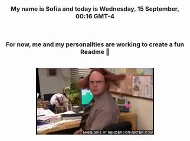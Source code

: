 


<div align="center">
<h3 >My name is Sofia and today is Wednesday, 15 September, 00:16 GMT-4</h3><br>
<h3 >For now, me and my personalities are working to create a fun Readme 👋
</h3><br>
<img src='img/dwight.gif' alt='working...'/>
</div>

